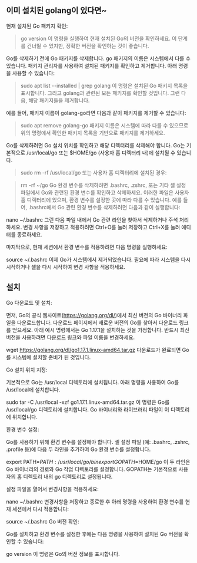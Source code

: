 ## 이미 설치된 golang이 있다면~

현재 설치된 Go 패키지 확인:
> go version
이 명령을 실행하여 현재 설치된 Go의 버전을 확인하세요. 이 단계를 건너뛸 수 있지만, 정확한 버전을 확인하는 것이 좋습니다.

Go를 삭제하기 전에 Go 패키지를 삭제합니다. go 패키지의 이름은 시스템에서 다를 수 있습니다. 패키지 관리자를 사용하여 설치된 패키지를 확인하고 제거합니다. 아래 명령을 사용할 수 있습니다:

> sudo apt list --installed | grep golang
이 명령은 설치된 Go 패키지 목록을 표시합니다. 그리고 golang과 관련된 모든 패키지를 확인할 것입니다. 그런 다음, 해당 패키지들을 제거합니다.

예를 들어, 패키지 이름이 golang-go라면 다음과 같이 패키지를 제거할 수 있습니다:

> sudo apt remove golang-go
패키지 이름은 시스템에 따라 다를 수 있으므로 위의 명령에서 확인한 패키지 목록을 기반으로 패키지를 제거하세요.

Go를 삭제하려면 Go 설치 위치를 확인하고 해당 디렉터리를 삭제해야 합니다. Go는 기본적으로 /usr/local/go 또는 $HOME/go (사용자 홈 디렉터리 내)에 설치될 수 있습니다.

> sudo rm -rf /usr/local/go
또는 사용자 홈 디렉터리에 설치된 경우:

> rm -rf ~/go
Go 환경 변수를 삭제하려면 .bashrc, .zshrc, 또는 기타 셸 설정 파일에서 Go와 관련된 환경 변수를 확인하고 삭제하세요. 이러한 파일은 사용자 홈 디렉터리에 있으며, 환경 변수를 설정한 곳에 따라 다를 수 있습니다.
예를 들어, .bashrc에서 Go 관련 환경 변수를 삭제하려면 다음과 같이 실행합니다:

nano ~/.bashrc
그런 다음 파일 내에서 Go 관련 라인을 찾아서 삭제하거나 주석 처리하세요. 변경 사항을 저장하고 적용하려면 Ctrl+O를 눌러 저장하고 Ctrl+X를 눌러 에디터를 종료하세요.

마지막으로, 현재 세션에서 환경 변수를 적용하려면 다음 명령을 실행하세요:

source ~/.bashrc
이제 Go가 시스템에서 제거되었습니다. 필요에 따라 시스템을 다시 시작하거나 셸을 다시 시작하여 변경 사항을 적용하세요.

## 설치 

Go 다운로드 및 설치:

먼저, Go의 공식 웹사이트(https://golang.org/dl/)에서 최신 버전의 Go 바이너리 파일을 다운로드합니다. 다운로드 페이지에서 새로운 버전의 Go를 찾아서 다운로드 링크를 얻으세요. 
아래 예시 명령에서는 Go 1.17.1을 설치하는 것을 가정합니다. 반드시 최신 버전을 사용하려면 다운로드 링크와 파일 이름을 변경하세요.

wget https://golang.org/dl/go1.17.1.linux-amd64.tar.gz
다운로드가 완료되면 Go를 시스템에 설치할 준비가 된 것입니다.

Go 설치 위치 지정:

기본적으로 Go는 /usr/local 디렉토리에 설치됩니다. 아래 명령을 사용하여 Go를 /usr/local에 설치합니다.

sudo tar -C /usr/local -xzf go1.17.1.linux-amd64.tar.gz
이 명령은 Go를 /usr/local/go 디렉토리에 설치합니다. Go 바이너리와 라이브러리 파일이 이 디렉토리에 위치합니다.

환경 변수 설정:

Go를 사용하기 위해 환경 변수를 설정해야 합니다. 셸 설정 파일 (예: .bashrc, .zshrc, .profile 등)에 다음 두 라인을 추가하여 Go 환경 변수를 설정합니다.

export PATH=$PATH:/usr/local/go/bin
export GOPATH=$HOME/go
이 두 라인은 Go 바이너리의 경로와 Go 작업 디렉토리를 설정합니다. GOPATH는 기본적으로 사용자의 홈 디렉토리 내의 go 디렉토리로 설정됩니다.

설정 파일을 열어서 변경사항을 적용하세요:

nano ~/.bashrc
변경사항을 저장하고 종료한 후 아래 명령을 사용하여 환경 변수를 현재 세션에서 다시 적용합니다:

source ~/.bashrc
Go 버전 확인:

Go를 설치하고 환경 변수를 설정한 후에는 다음 명령을 사용하여 설치된 Go 버전을 확인할 수 있습니다:

go version
이 명령은 Go의 버전 정보를 표시합니다.
